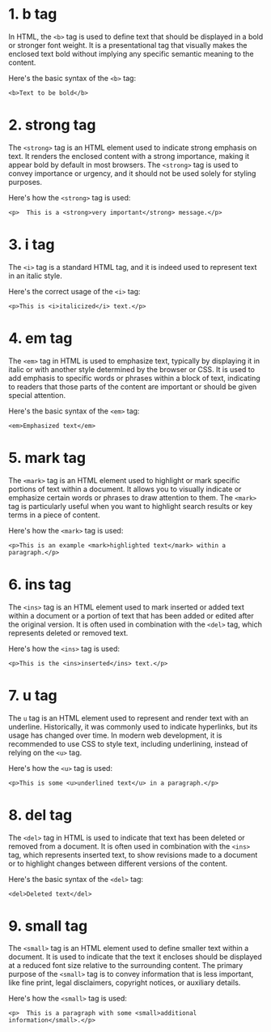 # 1. b tag
In HTML, the `<b>` tag is used to define text that should be displayed in a bold or stronger font weight. It is a presentational tag that visually makes the enclosed text bold without implying any specific semantic meaning to the content.

Here's the basic syntax of the `<b>` tag:
```
<b>Text to be bold</b>
```


# 2. strong tag
The `<strong>` tag is an HTML element used to indicate strong emphasis on text. It renders the enclosed content with a strong importance, making it appear bold by default in most browsers. The `<strong>` tag is used to convey importance or urgency, and it should not be used solely for styling purposes.

Here's how the `<strong>` tag is used:

```
<p>  This is a <strong>very important</strong> message.</p>
```


# 3. i tag
The `<i>` tag is a standard HTML tag, and it is indeed used to represent text in an italic style.

Here's the correct usage of the `<i>` tag:

```
<p>This is <i>italicized</i> text.</p>
```


# 4. em tag
The `<em>` tag in HTML is used to emphasize text, typically by displaying it in italic or with another style determined by the browser or CSS. It is used to add emphasis to specific words or phrases within a block of text, indicating to readers that those parts of the content are important or should be given special attention.

Here's the basic syntax of the `<em>` tag:

```
<em>Emphasized text</em>
```


# 5. mark tag
The `<mark>` tag is an HTML element used to highlight or mark specific portions of text within a document. It allows you to visually indicate or emphasize certain words or phrases to draw attention to them. The `<mark>` tag is particularly useful when you want to highlight search results or key terms in a piece of content.

Here's how the `<mark>` tag is used:

```
<p>This is an example <mark>highlighted text</mark> within a paragraph.</p>
```

# 6. ins tag
The `<ins>` tag is an HTML element used to mark inserted or added text within a document or a portion of text that has been added or edited after the original version. It is often used in combination with the `<del>` tag, which represents deleted or removed text.

Here's how the `<ins>` tag is used:

```
<p>This is the <ins>inserted</ins> text.</p>
```

# 7. u tag
The `u` tag is an HTML element used to represent and render text with an underline. Historically, it was commonly used to indicate hyperlinks, but its usage has changed over time. In modern web development, it is recommended to use CSS to style text, including underlining, instead of relying on the ```<u>``` tag.

Here's how the `<u>` tag is used:

```
<p>This is some <u>underlined text</u> in a paragraph.</p>
```

# 8. del tag
The `<del>` tag in HTML is used to indicate that text has been deleted or removed from a document. It is often used in combination with the `<ins>` tag, which represents inserted text, to show revisions made to a document or to highlight changes between different versions of the content.

Here's the basic syntax of the `<del>` tag:

```
<del>Deleted text</del>
```

# 9. small tag
The `<small>` tag is an HTML element used to define smaller text within a document. It is used to indicate that the text it encloses should be displayed at a reduced font size relative to the surrounding content. The primary purpose of the `<small>` tag is to convey information that is less important, like fine print, legal disclaimers, copyright notices, or auxiliary details.

Here's how the `<small>` tag is used:

```
<p>  This is a paragraph with some <small>additional information</small>.</p>
```